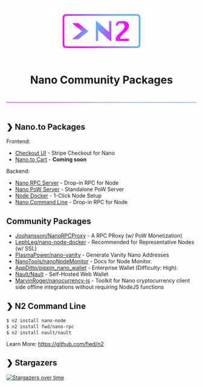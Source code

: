 <a href="https://github.com/fwd/n2" target="_blank">
  <p align="center">
    <img src="https://github.com/fwd/n2/raw/master/.github/banner.png" alt="n2" width="300" />
  </p>
</a>

<h1 align="center">Nano Community Packages</h1>

![line](https://github.com/fwd/n2/raw/master/.github/line.png)

## ❯ Nano.to Packages

Frontend:
- [Checkout UI](https://github.com/fwd/nano-to) - Stripe Checkout for Nano
- [Nano.to Cart](https://github.com/fwd/nano-cart) - **Coming soon**

Backend:
- [Nano RPC Server](https://github.com/fwd/nano-rpc) - Drop-in RPC for Node
- [Nano PoW Server](https://github.com/fwd/nano-pow) - Standalone PoW Server
- [Node Docker](https://github.com/fwd/nano-docker) - 1-Click Node Setup
- [Nano Command Line](https://github.com/fwd/n2) - Drop-in RPC for Node

## Community Packages

- [Joohansson/NanoRPCProxy](https://github.com/Joohansson/NanoRPCProxy) - A RPC PRoxy (w/ PoW Monetization)
- [LephLeg/nano-node-docker](https://github.com/lephleg/nano-node-docker) - Recommended for Representative Nodes (w/ SSL)
- [PlasmaPower/nano-vanity](https://github.com/PlasmaPower/nano-vanity) - Generate Vanity Nano Addresses
- [NanoTools/nanoNodeMonitor](https://github.com/NanoTools/nanoNodeMonitor) - Docs for Node Monitor.
- [AppDitto/pippin_nano_wallet](https://github.com/appditto/pippin_nano_wallet) - Enterprise Wallet (Difficulty: High).
- [Nault/Nault](https://github.com/Nault/Nault) - Self-Hosted Web Wallet
- [MarvinRoger/nanocurrency-js](https://github.com/marvinroger/nanocurrency-js) - Toolkit for Nano cryptocurrency client side offline integrations without requiring NodeJS functions

## ❯ N2 Command Line

```
$ n2 install nano-node
$ n2 install fwd/nano-rpc
$ n2 install nault/nault
```

Learn More: https://github.com/fwd/n2

## ❯ Stargazers

[![Stargazers over time](https://starchart.cc/fwd/nano-packages.svg)](https://starchart.cc/fwd/nano-packages)
